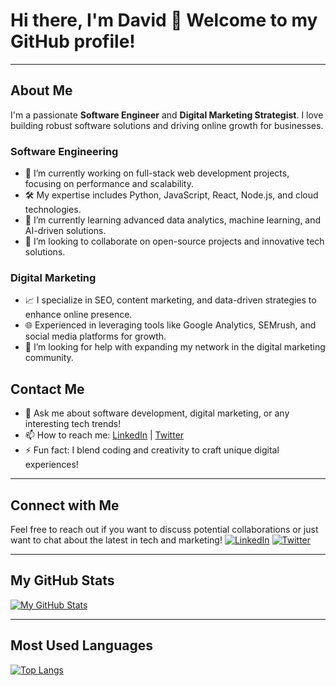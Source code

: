# Hi there, I'm David 👋 Welcome to my GitHub profile!
---

## About Me
I'm a passionate **Software Engineer** and **Digital Marketing Strategist**. I love building robust software solutions and driving online growth for businesses.

### Software Engineering
- 🔭 I’m currently working on full-stack web development projects, focusing on performance and scalability.
- 🛠️ My expertise includes Python, JavaScript, React, Node.js, and cloud technologies.
- 🌱 I’m currently learning advanced data analytics, machine learning, and AI-driven solutions.
- 👯 I’m looking to collaborate on open-source projects and innovative tech solutions.

### Digital Marketing
- 📈 I specialize in SEO, content marketing, and data-driven strategies to enhance online presence.
- 🌐 Experienced in leveraging tools like Google Analytics, SEMrush, and social media platforms for growth.
- 🤔 I’m looking for help with expanding my network in the digital marketing community.

## Contact Me
- 💬 Ask me about software development, digital marketing, or any interesting tech trends!
- 📫 How to reach me: [LinkedIn](https://www.linkedin.com/in/Davidevlops) | [Twitter](https://twitter.com/Davidevlops)
- ⚡ Fun fact: I blend coding and creativity to craft unique digital experiences!
---

 ## Connect with Me
Feel free to reach out if you want to discuss potential collaborations or just want to chat about the latest in tech and marketing!
[![LinkedIn](https://img.shields.io/badge/LinkedIn-Davidevlops-blue)]([https://www.linkedin.com/in/Davidevlops](https://www.linkedin.com/in/david-olabode/))
[![Twitter](https://img.shields.io/badge/Twitter-Davidevlops-blue)]([https://twitter.com/Davidevlops](https://www.linkedin.com/in/david-olabode/))

---
## My GitHub Stats

[![My GitHub Stats](https://github-readme-stats.vercel.app/api?username=Davidevlops&show_icons=true)](https://github.com/Davidevlops)

---
## Most Used Languages

[![Top Langs](https://github-readme-stats.vercel.app/api/top-langs/?username=Davidevlops)](https://github.com/davidevlops)
